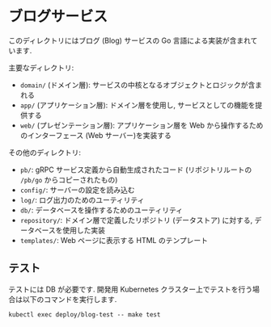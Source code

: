 # ブログサービス
このディレクトリにはブログ (Blog) サービスの Go 言語による実装が含まれています.

主要なディレクトリ:

- `domain/` (ドメイン層): サービスの中核となるオブジェクトとロジックが含まれる
- `app/` (アプリケーション層): ドメイン層を使用し, サービスとしての機能を提供する
- `web/` (プレゼンテーション層): アプリケーション層を Web から操作するためのインターフェース (Web サーバー)を実装する

その他のディレクトリ:

- `pb/`: gRPC サービス定義から自動生成されたコード (リポジトリルートの `/pb/go` からコピーされたもの)
- `config/`: サーバーの設定を読み込む
- `log/`: ログ出力のためのユーティリティ
- `db/`: データベースを操作するためのユーティリティ
- `repository/`: ドメイン層で定義したリポジトリ (データストア) に対する, データベースを使用した実装
- `templates/`: Web ページに表示する HTML のテンプレート

## テスト
テストには DB が必要です. 開発用 Kubernetes クラスター上でテストを行う場合は以下のコマンドを実行します.

``` shell
kubectl exec deploy/blog-test -- make test
```
